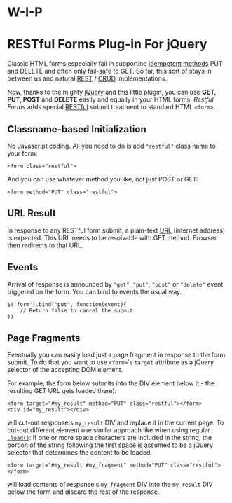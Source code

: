 # W-I-P

RESTful Forms Plug-in For jQuery
================================

Classic HTML forms especially fail in supporting [idempotent][idempotent] [methods][method] PUT and DELETE and often only fail-[safe][safe] to GET. So far, this sort of stays in between us and natural [REST][rest] / [CRUD][crud] implementations.

Now, thanks to the mighty [jQuery][jquery] and this little plugin, you can use __GET, PUT, POST__ and __DELETE__ easily and equally in your HTML forms. _Restful Forms_ adds special [RESTful][restful] submit treatment to standard HTML `<form>`.


## Classname-based Initialization

No Javascript coding. All you need to do is add `"restful"` class name to your form:

	<form class="restful">

And you can use whatever method you like, not just POST or GET:

	<form method="PUT" class="restful">


## URL Result

In response to any RESTful form submit, a plain-text [URL][url] (internet address) is expected. This URL needs to be resolvable with GET method. Browser then redirects to that URL.


## Events

Arrival of response is announced by `"get"`, `"put"`, `"post"` or `"delete"` event triggered on the form. You can bind to events the usual way.

	$('form').bind("put", function(event){
		// Return false to cancel the submit
	})


## Page Fragments

Eventually you can easily load just a page fragment in response to the form submit. To do that you want to use `<form>`'s `target` attribute as a jQuery selector of the accepting DOM element.

For example, the form below submits into the DIV element below it - the resulting GET URL gets loaded there):

	<form target="#my_result" method="PUT" class="restful"></form>
	<div id="my_result"></div>

will cut-out response's `my_result` DIV and replace it in the current page. To cut-out different element use similar approach like when using regular [`.load()`][.load]: If one or more space characters are included in the string, the portion of the string following the first space is assumed to be a jQuery selector that determines the content to be loaded:

	<form target="#my_result #my_fragment" method="PUT" class="restful"></form>

will load contents of response's `my_fragment` DIV into the `my_result` DIV below the form and discard the rest of the response.



[jquery]:http://jquery.com
[.load]:http://api.jquery.com/load
[crud]:http://en.wikipedia.org/wiki/Create,_read,_update_and_delete
[rest]:http://en.wikipedia.org/wiki/Representational_State_Transfer
[restful]:http://en.wikipedia.org/wiki/Restful
[method]:http://en.wikipedia.org/wiki/Hypertext_Transfer_Protocol#Request_methods
[safe]:http://en.wikipedia.org/wiki/Hypertext_Transfer_Protocol#Safe_methods
[idempotent]:http://en.wikipedia.org/wiki/Hypertext_Transfer_Protocol#Idempotent_methods_and_web_applications
[url]:http://en.wikipedia.org/wiki/URL
